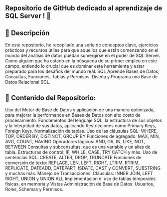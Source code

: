 ## Repositorio de GitHub dedicado al aprendizaje de SQL Server ! 💼
## 📝 Descripción
En este repositorio, he recopilado una serie de conceptos clave, ejercicios prácticos y recursos útiles para que aquellos que están comenzando en el mundo del análisis de datos puedan sumergirse en el poder de SQL Server. Como alguien que ha estado en la búsqueda de su primer empleo en este campo, entiendo lo crucial que es dominar esta herramienta y estar preparado para los desafíos del mundo real. SQL Aprende Bases de Datos, Consultas, Funciones, Tablas y Permisos. Diseña y Programa una Base de Datos Relacional SQL.

## 🎯 Contenido del Repositorio:
Uso del Motor de Base de Datos y aplicación de una manera optimizada, para mejorar la performance en Bases de Datos con alto costo de procesamiento.
Fundamentos del lenguaje SQL, la estructura de sus objetos y la integridad de sus datos, aplicando Restricciones como Primary Keys, Foreign Keys.
Normalización de tablas.
Uso de las cláusulas SQL: WHERE, TOP, ORDER BY, DISTINCT, GROUP BY
Funciones de agregado: MAX, MIN, AVG, COUNT, HAVING
Operadores lógicos: AND, OR, IN, LIKE, NOT, BETWEEN
Consultas y subconsultas, que es una variable y un alias de tabla.
Estructuras de control: IF, WHILE, CASE, TRY CATCH y más.
Uso de sentencias SQL: CREATE, ALTER, DROP, TRUNCATE
Funciones de conversión de texto: REPLACE, LEN, LEFT, RIGHT, LTRIM, RTRIM, REPLICATE, DATEADD, DATEPART, ISDATE, CAST y CONVERT, SUBSTRING y muchas más.
Manejo de Transacciones.
Cláusulas: INNER JOIN, LEFT RIGHT, UNION y UNION ALL
Implementación el uso de tablas temporales físicas, en memoria y Vistas
Administración de Base de Datos: Usuarios, Roles, Schemas y Permisos.

<!---
kmontero7/kmontero7 is a ✨ special ✨ repository because its `README.md` (this file) appears on your GitHub profile.
You can click the Preview link to take a look at your changes.
--->
